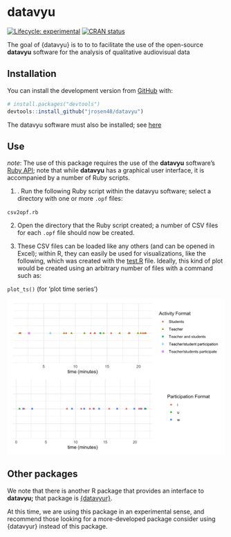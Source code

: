 
<!-- README.md is generated from README.Rmd. Please edit that file -->

# datavyu

<!-- badges: start -->

[![Lifecycle:
experimental](https://img.shields.io/badge/lifecycle-experimental-orange.svg)](https://www.tidyverse.org/lifecycle/#experimental)
[![CRAN
status](https://www.r-pkg.org/badges/version/datavyu)](https://CRAN.R-project.org/package=datavyu)
<!-- badges: end -->

The goal of {datavyu} is to to to facilitate the use of the open-source
**datavyu** software for the analysis of qualitative audiovisual data

## Installation

You can install the development version from
[GitHub](https://github.com/) with:

``` r
# install.packages("devtools")
devtools::install_github("jrosen48/datavyu")
```

The datavyu software must also be installed; see
[here](https://datavyu.org/download.html)

## Use

*note*: The use of this package requires the use of the **datavyu**
software’s [Ruby API](https://datavyu.org/user-guide/api.html); note
that while **datavyu** has a graphical user interface, it is accompanied
by a number of Ruby scripts.

1.  . Run the following Ruby script within the datavyu software; select
    a directory with one or more `.opf` files:

`csv2opf.rb`

2.  Open the directory that the Ruby script created; a number of CSV
    files for each `.opf` file should now be created.

3.  These CSV files can be loaded like any others (and can be opened in
    Excel); within R, they can easily be used for visualizations, like
    the following, which was created with the [test.R](R/test.R) file.
    Ideally, this kind of plot would be created using an arbitrary
    number of files with a command such as:

`plot_ts()` (for ‘plot time series’)

![example image](readme-img.png)

## Other packages

We note that there is another R package that provides an interface to
**datavyu;** that package is
[{datavyur}](https://github.com/iamamutt/datavyu).

At this time, we are using this package in an experimental sense, and
recommend those looking for a more-developed package consider using
{datavyur} instead of this package.
